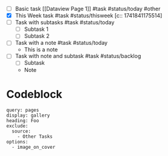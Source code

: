 - [ ] Basic task [[Dataview Page 1]] #task #status/today #other
- [x] This Week task #task #status/thisweek [c:: 1741841175514]
- [ ] Task with subtasks #task #status/today 
	- [ ] Subtask 1
	- [ ] Subtask 2
- [ ] Task with a note #task #status/today 
	- This is a note
- [ ] Task with note and subtask #task #status/backlog
	- [ ] Subtask
	- Note

# Codeblock

```minion
query: pages
display: gallery
heading: Foo
exclude:
  source:
    - Other Tasks
options:
  - image_on_cover
```
